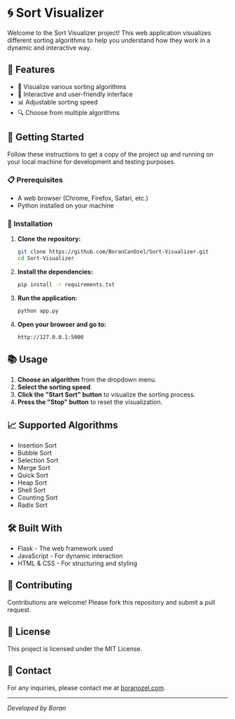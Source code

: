 # 🌀 Sort Visualizer

Welcome to the Sort Visualizer project! This web application visualizes different sorting algorithms to help you understand how they work in a dynamic and interactive way.

## 🌟 Features

- 🔄 Visualize various sorting algorithms
- 🎨 Interactive and user-friendly interface
- 📊 Adjustable sorting speed
- 🔍 Choose from multiple algorithms

## 🚀 Getting Started

Follow these instructions to get a copy of the project up and running on your local machine for development and testing purposes.

### 📋 Prerequisites

- A web browser (Chrome, Firefox, Safari, etc.)
- Python installed on your machine

### 🔧 Installation

1. **Clone the repository:**
    ```sh
    git clone https://github.com/BoranCanOzel/Sort-Visualizer.git
    cd Sort-Visualizer
    ```

2. **Install the dependencies:**
    ```sh
    pip install -r requirements.txt
    ```

3. **Run the application:**
    ```sh
    python app.py
    ```

4. **Open your browser and go to:**
    ```
    http://127.0.0.1:5000
    ```

## 📚 Usage

1. **Choose an algorithm** from the dropdown menu.
2. **Select the sorting speed**.
3. **Click the "Start Sort" button** to visualize the sorting process.
4. **Press the "Stop" button** to reset the visualization.

## 📈 Supported Algorithms

- Insertion Sort
- Bubble Sort
- Selection Sort
- Merge Sort
- Quick Sort
- Heap Sort
- Shell Sort
- Counting Sort
- Radix Sort

## 🛠️ Built With

- Flask - The web framework used
- JavaScript - For dynamic interaction
- HTML & CSS - For structuring and styling

## 🤝 Contributing

Contributions are welcome! Please fork this repository and submit a pull request.

## 📜 License

This project is licensed under the MIT License.

## 📧 Contact

For any inquiries, please contact me at [boranozel.com](http://boranozel.com).

---

*Developed by Boran*

